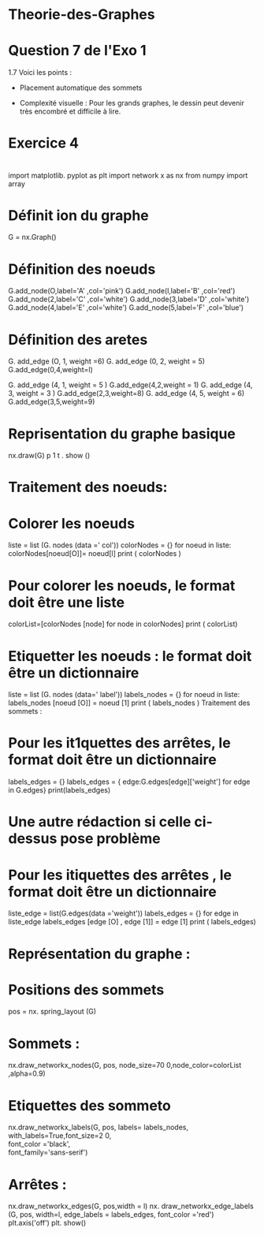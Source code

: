 # Theorie-des-Graphes
#

# Question 7 de l'Exo 1

1.7
Voici les points :
- Placement automatique des sommets

- Complexité visuelle : Pour les grands graphes, le dessin peut devenir très encombré et difficile à lire.




#
# Exercice 4 #
#


import matplotlib. pyplot as plt
import network x as nx
from numpy import array

# Définit ion du graphe
G = nx.Graph()

# Définition des noeuds
G.add_node(O,label='A' ,col='pink')
G.add_node(l,label='B' ,col='red')
G.add_node(2,label='C' ,col='white')
G.add_node(3,label='D' ,col='white')
G.add_node(4,label='E' ,col='white')
G.add_node(5,label='F' ,col='blue')

# Définition des aretes
G. add_edge (O, 1, weight =6)
G. add_edge (0, 2, weight = 5)
G.add_edge(0,4,weight=l)

G. add_edge (4, 1, weight = 5 )
G.add_edge(4,2,weight = 1)
G. add_edge (4, 3, weight = 3 )
G.add_edge(2,3,weight=8)
G. add_edge (4, 5, weight = 6)
G.add_edge(3,5,weight=9)

# Reprisentation du graphe basique
nx.draw(G)
p 1 t . show ()

# Traitement des noeuds:
# Colorer les noeuds
liste = list (G. nodes (data =' col'))
colorNodes = {}
for noeud in liste:
    colorNodes[noeud[O]]= noeud[l]
    print ( colorNodes )

# Pour colorer les noeuds, le format doit être une liste
colorList=[colorNodes [node] for node in colorNodes]
print ( colorList)

# Etiquetter les noeuds : le format doit être un dictionnaire
liste = list (G. nodes (data=' label'))
labels_nodes = {}
for noeud in liste:
labels_nodes [noeud [O]] = noeud [1]
print ( labels_nodes )
Traitement des sommets :

# Pour les it1quettes des arrêtes, le format doit être un dictionnaire
labels_edges = {}
labels_edges = { edge:G.edges[edge]['weight'] for edge in G.edges}
print(labels_edges)

# Une autre rédaction si celle ci-dessus pose problème
# Pour les itiquettes des arrêtes , le format doit être un dictionnaire
liste_edge = list(G.edges(data ='weight'))
labels_edges = {}
for edge in liste_edge
    labels_edges [edge [O] , edge [1]] = edge [1]
    print ( labels_edges)

# Représentation du graphe :
# Positions des sommets
pos = nx. spring_layout (G)

# Sommets :
nx.draw_networkx_nodes(G, pos, node_size=70 0,node_color=colorList ,alpha=0.9)

# Etiquettes des sommeto
nx.draw_networkx_labels(G, pos, labels= labels_nodes, \
with_labels=True,font_size=2 0, \
font_color ='black', \
font_family='sans-serif')

# Arrêtes :
nx.draw_networkx_edges(G, pos,width = l)
nx. draw_networkx_edge_labels (G, pos, width=l, edge_labels = labels_edges,
font_color ='red')
plt.axis('off')
plt. show()